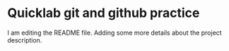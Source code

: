 # Quicklab git and github practice
I am editing the README file. Adding some more details about the project description.
